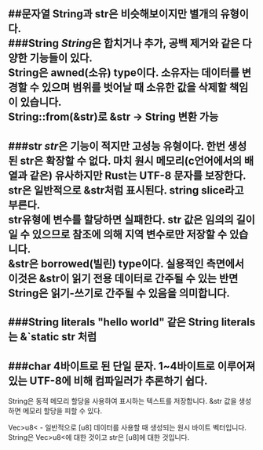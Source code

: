 ##문자열
String과 str은 비슷해보이지만 별개의 유형이다.<br/>
###String
*String*은 합치거나 추가, 공백 제거와 같은 다양한 기능들이 있다.<br/>
String은 awned(소유) type이다. 소유자는 데이터를 변경할 수 있으며 범위를 벗어날 때 소유한 값을 삭제할 책임이 있습니다.<br/>
String::from(&str)로 &str -> String 변환 가능
---
###str
*str*은 기능이 적지만 고성능 유형이다. 한번 생성된 str은 확장할 수 없다. 마치 원시 메모리(c언어에서의 배열과 같은) 유사하지만 Rust는 UTF-8 문자를 보장한다. 
str은 일반적으로 &str처럼 표시된다.
string slice라고 부른다.
<br/>
str유형에 변수를 할당하면 실패한다. str 값은 임의의 길이일 수 있으므로 참조에 의해 지역 변수로만 저장할 수 있습니다.
<br/>
&str은 borrowed(빌린) type이다. 실용적인 측면에서 이것은 &str이 읽기 전용 데이터로 간주될 수 있는 반면 String은 읽기-쓰기로 간주될 수 있음을 의미합니다.
---
###String literals
"hello world" 같은 String literals는 &`static str
처럼
---
###char
4바이트로 된 단일 문자.
1~4바이트로 이루어져있는 UTF-8에 비해 컴파일러가 추론하기 쉽다.
---
String은 동적 메모리 할당을 사용하여 표시하는 텍스트를 저장합니다. &str 값을 생성하면 메모리 할당을 피할 수 있다.
<br/>

Vec&gt;u8&lt; - 일반적으로 [u8] 데이터를 사용할 때 생성되는 원시 바이트 벡터입니다. String은 Vec&gt;u8&lt;에 대한 것이고 str은 [u8]에 대한 것입니다.
